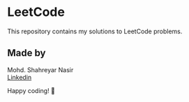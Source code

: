 # LeetCode

This repository contains my solutions to LeetCode problems.

## Made by
 Mohd. Shahreyar Nasir 
 <br>
 [Linkedin](https://www.linkedin.com/in/shahreyar-nasir-764678293/)

 
   
 Happy coding! 🚀
